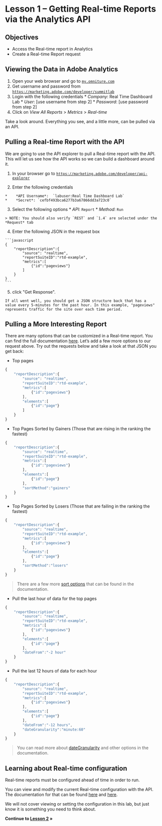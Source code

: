 Lesson 1 – Getting Real-time Reports via the Analytics API
====

Objectives
----
*    Access the Real-time report in Analytics
*    Create a Real-time Report request

Viewing the Data in Adobe Analytics
-----
1.    Open your web browser and go to <a href="https://my.omniture.com/login/" target="_blank">`my.omniture.com`</a>
2.    Get username and password from <a href="https://marketing.adobe.com/developer/summitlab" target="_blank">`https://marketing.adobe.com/developer/summitlab`</a>
3.    Login with the following credentials
    *    *Company*: Real Time Dashboard Lab
    *    *User*: [use username from step 2]
    *    *Password*: [use password from step 2]
4.    Click on *View All Reports* > *Metrics* > *Real-time*

Take a look around. Everything you see, and a little more, can be pulled via an API.

Pulling a Real-time Report with the API
-----

We are going to use the API explorer to pull a Real-time report with the API. This will let us see how the API works so we can build a dashboard around it.

1.    In your browser go to <a href="https://marketing.adobe.com/developer/api-explorer" target="_blank">`https://marketing.adobe.com/developer/api-explorer`</a>

2.    Enter the following credentials

    *    *API Username*:  `labuser:Real Time Dashboard Lab`
    *    *Secret*: `cefbf493bca6277b3a67866dd3a723c0`

3.    Select the following options
    *    *API*: `Report`
    *    *Method*: `Run`

    > NOTE: You should also verify `REST` and `1.4` are selected under the *Request* tab

4.    Enter the following JSON in the request box

    ```javascript
    {
        "reportDescription":{
            "source": "realtime",
            "reportSuiteID":"rtd-example",
            "metrics":[
                {"id":"pageviews"}
            ]
        }
    }
    ```

5.    click "Get Response".

    If all went well, you should get a JSON structure back that has a value every 5-minutes for the past hour. In this example, "pageviews" represents traffic for the site over each time period.

Pulling a More Interesting Report
-----

There are many options that can be customized in a Real-time report. You can find the full documentation [here](https://marketing.adobe.com/developer/documentation/analytics-reporting-1-4/real-time). Let’s add a few more options to our request above.  Try out the requests below and take a look at that JSON you get back:

* Top pages
```javascript
{
    "reportDescription":{
        "source": "realtime",
        "reportSuiteID":"rtd-example",
        "metrics":[
            {"id":"pageviews"}
        ],
        "elements":[
            {"id":"page"}
        ]
    }
}
```

* Top Pages Sorted by Gainers (Those that are rising in the ranking the fastest)
```javascript
{
    "reportDescription":{
        "source": "realtime",
        "reportSuiteID":"rtd-example",
        "metrics":[
            {"id":"pageviews"}
        ],
        "elements":[
            {"id":"page"}
        ],
        "sortMethod":"gainers"
    }
}
```

* Top Pages Sorted by Losers (Those that are failing in the ranking the fastest)
```javascript
{
    "reportDescription":{
        "source": "realtime",
        "reportSuiteID":"rtd-example",
        "metrics":[
            {"id":"pageviews"}
        ],
        "elements":[
            {"id":"page"}
        ],
        "sortMethod":"losers"
    }
}
```

> There are a few more [sort options](https://marketing.adobe.com/developer/documentation/analytics-reporting-1-4/r-reportdescription-1#section_C4F49ABA1A664EDB8BC48DF8D8F026B0) that can be found in the documentation.

* Pull the last hour of data for the top pages
```javascript
{
    "reportDescription":{
        "source": "realtime",
        "reportSuiteID":"rtd-example",
        "metrics":[
            {"id":"pageviews"}
        ],
        "elements":[
            {"id":"page"}
        ],
        "dateFrom":"-2 hour"
    }
}
```

* Pull the last 12 hours of data for each hour
```javascript
{
    "reportDescription":{
        "source": "realtime",
        "reportSuiteID":"rtd-example",
        "metrics":[
            {"id":"pageviews"}
        ],
        "elements":[
            {"id":"page"}
        ],
        "dateFrom":"-12 hours",
        "dateGranularity":"minute:60"
    }
}
```

> You can read more about [dateGranularity](https://marketing.adobe.com/developer/documentation/analytics-reporting-1-4/real-time#section_751CF36659DD4BFDA85554EC4368C464) and other options in the documentation.

Learning about Real-time configuration
-----

Real-time reports must be configured ahead of time in order to run.

You can view and modify the current Real-time configuration with the API. The documentation for that can be found [here](https://marketing.adobe.com/developer/documentation/analytics-administration-1-4/r-getrealtimesettings) and [here](https://marketing.adobe.com/developer/documentation/analytics-administration-1-4/r-saverealtimesettings).

We will not cover viewing or setting the configuration in this lab, but just know it is something you need to think about.

**Continue to [Lesson 2](../lesson_2#lesson-2--make-an-api-request-from-an-html-page) »**
